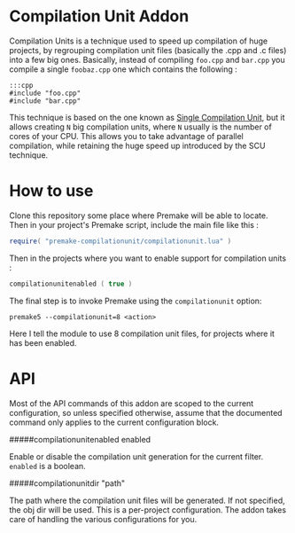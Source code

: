 Compilation Unit Addon
======================

Compilation Units is a technique used to speed up compilation of huge projects, by regrouping
compilation unit files (basically the .cpp and .c files) into a few big ones. Basically, instead
of compiling `foo.cpp` and `bar.cpp` you compile a single `foobaz.cpp` one which contains the
following :

	:::cpp
	#include "foo.cpp"
	#include "bar.cpp"

This technique is based on the one known as [Single Compilation Unit](https://en.wikipedia.org/wiki/Single_Compilation_Unit),
but it allows creating `N` big compilation units, where `N` usually is the number of cores of your CPU.
This allows you to take advantage of parallel compilation, while retaining the huge speed up
introduced by the SCU technique.

How to use
==========

Clone this repository some place where Premake will be able to locate. Then
in your project's Premake script, include the main file like this :

```lua
require( "premake-compilationunit/compilationunit.lua" )
```

Then in the projects where you want to enable support for compilation units :

```lua
compilationunitenabled ( true )
```

The final step is to invoke Premake using the `compilationunit` option:

```
premake5 --compilationunit=8 <action>
```

Here I tell the module to use 8 compilation unit files, for projects where it has
been enabled.

API
===

Most of the API commands of this addon are scoped to the current configuration,
so unless specified otherwise, assume that the documented command only applies
to the current configuration block.

#####compilationunitenabled enabled

Enable or disable the compilation unit generation for the current filter. `enabled`
is a boolean.

#####compilationunitdir "path"

The path where the compilation unit files will be generated. If not specified, the
obj dir will be used. This is a per-project configuration. The addon takes care
of handling the various configurations for you.
